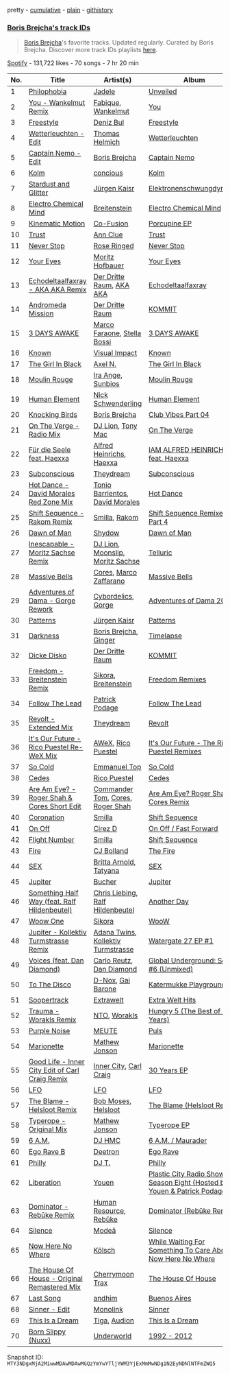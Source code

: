 pretty - [cumulative](/playlists/cumulative/37i9dQZF1DWXjs5HmaJqaY.md) - [plain](/playlists/plain/37i9dQZF1DWXjs5HmaJqaY) - [githistory](https://github.githistory.xyz/mackorone/spotify-playlist-archive/blob/main/playlists/plain/37i9dQZF1DWXjs5HmaJqaY)

### [Boris Brejcha's track IDs](https://open.spotify.com/playlist/37i9dQZF1DWXjs5HmaJqaY)

> <a href="spotify:artist:6caPJFLv1wesmM7gwK1ACy">Boris Brejcha</a>'s favorite tracks\. Updated regularly\. Curated by Boris Brejcha\. Discover more track IDs playlists <a href="spotify:genre:track\_id">here</a>.

[Spotify](https://open.spotify.com/user/spotify) - 131,722 likes - 70 songs - 7 hr 20 min

| No. | Title | Artist(s) | Album | Length |
|---|---|---|---|---|
| 1 | [Philophobia](https://open.spotify.com/track/0kEUW8rGtl1WQ2x86T8wVG) | [Jadele](https://open.spotify.com/artist/2UkGmTJ7RVPmoyKNtU7oi7) | [Unveiled](https://open.spotify.com/album/3E7fVBNAObpFVkUAzrHkkR) | 4:22 |
| 2 | [You \- Wankelmut Remix](https://open.spotify.com/track/1UbJMShJ8K22WX3vW9FVas) | [Fabique](https://open.spotify.com/artist/69CFg5Gp1zrNZbqLjprGS8), [Wankelmut](https://open.spotify.com/artist/01e2lCvLZ4fLUIRy68nptH) | [You](https://open.spotify.com/album/6vuHAobWZhR04B3NDRdOPC) | 7:19 |
| 3 | [Freestyle](https://open.spotify.com/track/2wm1t5GH1Hanv7WaJRd2IK) | [Deniz Bul](https://open.spotify.com/artist/4H267HByup3kdzVdYLhp21) | [Freestyle](https://open.spotify.com/album/1iNcmx49l7GEhzXcjOvlJN) | 4:00 |
| 4 | [Wetterleuchten \- Edit](https://open.spotify.com/track/4J17SL5qZhXMbbTJYLmwVD) | [Thomas Helmich](https://open.spotify.com/artist/5TK5jKewjDuQuXXRAguEml) | [Wetterleuchten](https://open.spotify.com/album/5MhknX4cQ1JJa449x4s3JE) | 3:10 |
| 5 | [Captain Nemo \- Edit](https://open.spotify.com/track/0vwwoC3JkR0Cinl4i3DqU6) | [Boris Brejcha](https://open.spotify.com/artist/6caPJFLv1wesmM7gwK1ACy) | [Captain Nemo](https://open.spotify.com/album/7cfkSlQnFIzK5T5ZT8Q1mu) | 4:03 |
| 6 | [Kolm](https://open.spotify.com/track/2dakWeynruxsUyeSFvFaaP) | [concious](https://open.spotify.com/artist/7AZKqpYQSQoUoylF3cIJ37) | [Kolm](https://open.spotify.com/album/1Ll05kLvstpcJT7iBKykdd) | 6:23 |
| 7 | [Stardust and Glitter](https://open.spotify.com/track/6TEAfm3Hh7JYNDHHj6MKHn) | [Jürgen Kaisr](https://open.spotify.com/artist/6hzeX2ERTNIeQ3QolZk8sW) | [Elektronenschwungdynamik](https://open.spotify.com/album/7DLN31hXu37rDh3EuksFME) | 6:42 |
| 8 | [Electro Chemical Mind](https://open.spotify.com/track/01W3qXxnLN6kTH5YcCST1i) | [Breitenstein](https://open.spotify.com/artist/1ksDKTQ1DzaLdpVeM6bZcs) | [Electro Chemical Mind](https://open.spotify.com/album/7rBzbXM2aD8veaxD0yXf1p) | 5:04 |
| 9 | [Kinematic Motion](https://open.spotify.com/track/4rUhhO3Ztf1Ij9gjumbz8W) | [Co\-Fusion](https://open.spotify.com/artist/54lOUDySWQlDC4tb81wjDT) | [Porcupine EP](https://open.spotify.com/album/06OzwkhkR0MPA4mT2SUdBD) | 7:45 |
| 10 | [Trust](https://open.spotify.com/track/3iFMV4VhTXINenfrLNWAiy) | [Ann Clue](https://open.spotify.com/artist/5fasubnSIOTRYlIZA17ong) | [Trust](https://open.spotify.com/album/3Hm5FFYt2DLjqWDFR3acCB) | 4:55 |
| 11 | [Never Stop](https://open.spotify.com/track/7tM5oIOzdcgxCS7mY4wqBh) | [Rose Ringed](https://open.spotify.com/artist/1KML3dPprByep3tRnYSJDj) | [Never Stop](https://open.spotify.com/album/7q7ywDcSsx8TtcUJ56Irw5) | 7:23 |
| 12 | [Your Eyes](https://open.spotify.com/track/1CAaDJOqduOgx6CwazkMBH) | [Moritz Hofbauer](https://open.spotify.com/artist/6PIxyj355iDhl3wQSsHXPE) | [Your Eyes](https://open.spotify.com/album/1CuL8wEn70rVlgsRz6AuQC) | 3:52 |
| 13 | [Echodeltaalfaxray \- AKA AKA Remix](https://open.spotify.com/track/5OmDWhyNKMjew4AXxs9QwD) | [Der Dritte Raum](https://open.spotify.com/artist/5RZGHff3PE1rPUKOpDIqaO), [AKA AKA](https://open.spotify.com/artist/64fjAjykuM8Oc3Bqup4g72) | [Echodeltaalfaxray](https://open.spotify.com/album/2U2sD0FAmRORmxhmJBDSJB) | 5:34 |
| 14 | [Andromeda Mission](https://open.spotify.com/track/7EKpyfbmopbXMaMLW9QEd3) | [Der Dritte Raum](https://open.spotify.com/artist/5RZGHff3PE1rPUKOpDIqaO) | [KOMMIT](https://open.spotify.com/album/3jjmGtJT3ZHFV272azCeYl) | 7:55 |
| 15 | [3 DAYS AWAKE](https://open.spotify.com/track/42PM6bBmZrcQWcW7UwXSgK) | [Marco Faraone](https://open.spotify.com/artist/00IUMN7pWAU2jYWcdOt5c3), [Stella Bossi](https://open.spotify.com/artist/3mRoki0oqjOZy7pXCd2cSz) | [3 DAYS AWAKE](https://open.spotify.com/album/1B4WNa7kYXPUB3f8WWO2at) | 2:23 |
| 16 | [Known](https://open.spotify.com/track/7HifJr6sXlPCtnfPnMC0Rg) | [Visual Impact](https://open.spotify.com/artist/4x6uqIBNtjpOK15euwKiVI) | [Known](https://open.spotify.com/album/2xnS4KlBwyc8sYKPJ5kmpk) | 4:26 |
| 17 | [The Girl In Black](https://open.spotify.com/track/07duf4WF7Djz1OF1zFZlXM) | [Axel N.](https://open.spotify.com/artist/6ojATIeQIuYkrS2YCiT8sG) | [The Girl In Black](https://open.spotify.com/album/1OMSTG2Wn7ZEEA6ljPT5u1) | 7:10 |
| 18 | [Moulin Rouge](https://open.spotify.com/track/3HVuI6V6SO1kycXAPF4Ti6) | [Ira Ange](https://open.spotify.com/artist/647KkEJP83yUnc4oft2pPg), [Sunbios](https://open.spotify.com/artist/469Qwvynp9B15LJAEwouDk) | [Moulin Rouge](https://open.spotify.com/album/2so5MifEWb91gnz2YtQysq) | 6:23 |
| 19 | [Human Element](https://open.spotify.com/track/0u2k5ZReAHv0Et3Gu8jqdn) | [Nick Schwenderling](https://open.spotify.com/artist/2mOiGq7ipaUIYqUJSLj3X6) | [Human Element](https://open.spotify.com/album/77sbAXerqRqJe1GqJYHlAx) | 3:04 |
| 20 | [Knocking Birds](https://open.spotify.com/track/13ITRaPyITlYNAuJHYG6H0) | [Boris Brejcha](https://open.spotify.com/artist/6caPJFLv1wesmM7gwK1ACy) | [Club Vibes Part 04](https://open.spotify.com/album/1a1VIF72alzsXubcQWH0QS) | 7:12 |
| 21 | [On The Verge \- Radio Mix](https://open.spotify.com/track/4zsjBsKQEJhD0VivNDDXCq) | [DJ Lion](https://open.spotify.com/artist/0ZwTI7HIWqX7mz1KwdZSoq), [Tony Mac](https://open.spotify.com/artist/4WO5mje9DtK4ACbNOMvbb4) | [On The Verge](https://open.spotify.com/album/2ItxgDNKdIqCuTDiDPr6ip) | 3:23 |
| 22 | [Für die Seele feat\. Haexxa](https://open.spotify.com/track/2fKUMYknbSWF7WOKwMQUZE) | [Alfred Heinrichs](https://open.spotify.com/artist/6kzCLJOC7MU8mAbhIJNpIo), [Haexxa](https://open.spotify.com/artist/0GY1LiRaEjFG0n8rP8wvrC) | [IAM ALFRED HEINRICHS feat\. Haexxa](https://open.spotify.com/album/1Cr9a95UD5guifadqpth5N) | 5:59 |
| 23 | [Subconscious](https://open.spotify.com/track/5R8PgzKg69PUSLxb2CDgzT) | [Theydream](https://open.spotify.com/artist/5dNuHnFp9DGGOxoQx1WB5v) | [Subconscious](https://open.spotify.com/album/5GuHgCcoVrDmGYnpPprN0S) | 5:39 |
| 24 | [Hot Dance \- David Morales Red Zone Mix](https://open.spotify.com/track/43yw8iDqEh75DUvk8pwXWz) | [Tonio Barrientos](https://open.spotify.com/artist/6cAYKNgOgxeidrYARoVttL), [David Morales](https://open.spotify.com/artist/6CwQfN34JdGHfo0A752Lts) | [Hot Dance](https://open.spotify.com/album/5yMkfxICTfooagFb48dMUX) | 5:18 |
| 25 | [Shift Sequence \- Rakom Remix](https://open.spotify.com/track/0rfFvNRcfEYdOCdxL6F2bz) | [Smilla](https://open.spotify.com/artist/4GNUAjOnCWs0kuq2ikLBVK), [Rakom](https://open.spotify.com/artist/1qWaLzAetDFCQpQWUSGMjr) | [Shift Sequence Remixes Part 4](https://open.spotify.com/album/6jj2HwPNT9aeeydW2x0fTo) | 7:04 |
| 26 | [Dawn of Man](https://open.spotify.com/track/1eKXY9F9BZzDHraaFCajoh) | [Shydow](https://open.spotify.com/artist/7MctCeJARCIyIfzE1RGFV9) | [Dawn of Man](https://open.spotify.com/album/6ygNkqCX4Ud8CwRtzf700V) | 6:17 |
| 27 | [Inescapable \- Moritz Sachse Remix](https://open.spotify.com/track/2wb3Sf2Py8y4Ak05f8b7ka) | [DJ Lion](https://open.spotify.com/artist/0ZwTI7HIWqX7mz1KwdZSoq), [Moonslip](https://open.spotify.com/artist/12z16EX06TdZpzkwOte7eg), [Moritz Sachse](https://open.spotify.com/artist/2yPFNVTKTqKeIn3leJpeq3) | [Telluric](https://open.spotify.com/album/76Nl2NpAkxHJrKUH2Jb7DJ) | 6:23 |
| 28 | [Massive Bells](https://open.spotify.com/track/7w8M9HRuLI36enKabMRdzD) | [Cores](https://open.spotify.com/artist/7cPTd41SGeifvTvz4DmK9M), [Marco Zaffarano](https://open.spotify.com/artist/52bAOymZ9bKSEuyiNMLXjY) | [Massive Bells](https://open.spotify.com/album/5cqpAi3BPkcNuUWbRzsgoT) | 3:48 |
| 29 | [Adventures of Dama \- Gorge Rework](https://open.spotify.com/track/2IhAnVqvBv2JWvMsh3zPES) | [Cybordelics](https://open.spotify.com/artist/6oA7ZIJ36hYM0DnXndMlII), [Gorge](https://open.spotify.com/artist/6Y3FCZA50anf3ukg9O7ZLq) | [Adventures of Dama 2022](https://open.spotify.com/album/4nZ4TdGq90n6M6CW0a7oG8) | 8:09 |
| 30 | [Patterns](https://open.spotify.com/track/1Wrgevw8ryE5ygjDBa9f10) | [Jürgen Kaisr](https://open.spotify.com/artist/6hzeX2ERTNIeQ3QolZk8sW) | [Patterns](https://open.spotify.com/album/2UxYojBKGpTT9IKmKL130T) | 7:48 |
| 31 | [Darkness](https://open.spotify.com/track/65YXrDsZER1jlPAqFS9GDH) | [Boris Brejcha](https://open.spotify.com/artist/6caPJFLv1wesmM7gwK1ACy), [Ginger](https://open.spotify.com/artist/5b0sKzG9NeO7OjbZJ61ZBN) | [Timelapse](https://open.spotify.com/album/0nAbT1dKYuAMJrME1nmfKy) | 7:58 |
| 32 | [Dicke Disko](https://open.spotify.com/track/7F6T8NsGPnQn8GdYRkTblw) | [Der Dritte Raum](https://open.spotify.com/artist/5RZGHff3PE1rPUKOpDIqaO) | [KOMMIT](https://open.spotify.com/album/3jjmGtJT3ZHFV272azCeYl) | 6:36 |
| 33 | [Freedom \- Breitenstein Remix](https://open.spotify.com/track/4vl5XHDOzZfFSxh5kFC7A7) | [Sikora](https://open.spotify.com/artist/4cKdwlnRYAkd3MFwN4AJvj), [Breitenstein](https://open.spotify.com/artist/1ksDKTQ1DzaLdpVeM6bZcs) | [Freedom Remixes](https://open.spotify.com/album/0mvihIyrSPWeVF7zCpJPtv) | 7:02 |
| 34 | [Follow The Lead](https://open.spotify.com/track/2KvWrnqhS7UfHlhYXrlqcV) | [Patrick Podage](https://open.spotify.com/artist/7iuZjXDugV2YunAMWauN0F) | [Follow The Lead](https://open.spotify.com/album/1dKEbgV1x6CkS4ozGCa5Tz) | 7:27 |
| 35 | [Revolt \- Extended Mix](https://open.spotify.com/track/5UAjSVD66PU0VJVDjf0wzj) | [Theydream](https://open.spotify.com/artist/5dNuHnFp9DGGOxoQx1WB5v) | [Revolt](https://open.spotify.com/album/7h5XiTCsy80QsqI0oVDdkT) | 6:29 |
| 36 | [It's Our Future \- Rico Puestel Re\-WeX Mix](https://open.spotify.com/track/7mYCPswhMcmhsEzQ7L4pii) | [AWeX](https://open.spotify.com/artist/4ER5Hmm4cR41UYuyJuPwDP), [Rico Puestel](https://open.spotify.com/artist/6onCOduLbP6KH26LqSRV69) | [It's Our Future \- The Rico Puestel Remixes](https://open.spotify.com/album/7MIZ7x31D9tsW8foA4dBlJ) | 6:39 |
| 37 | [So Cold](https://open.spotify.com/track/3wxiYRkslAAy8XtjvZTIxy) | [Emmanuel Top](https://open.spotify.com/artist/5y8522WHbYqJVt1jSwNSfA) | [So Cold](https://open.spotify.com/album/2OG9njNHJha0rvltAhAX4N) | 7:21 |
| 38 | [Cedes](https://open.spotify.com/track/3gCqPq2W4Soe7v8QTor0mN) | [Rico Puestel](https://open.spotify.com/artist/6onCOduLbP6KH26LqSRV69) | [Cedes](https://open.spotify.com/album/7vqjuCQYlcv1LRMqNmXJxl) | 6:36 |
| 39 | [Are Am Eye? \- Roger Shah & Cores Short Edit](https://open.spotify.com/track/6SoOlvrcw4GhmQoq9araKD) | [Commander Tom](https://open.spotify.com/artist/1mlDy7thi2GGZ5ybFxjnmd), [Cores](https://open.spotify.com/artist/7cPTd41SGeifvTvz4DmK9M), [Roger Shah](https://open.spotify.com/artist/3dAnWbqTzCOK1jdiK2v3gI) | [Are Am Eye? Roger Shah & Cores Remix](https://open.spotify.com/album/1sdYiS8ZuS0NmT6o9uyezT) | 3:32 |
| 40 | [Coronation](https://open.spotify.com/track/5rKd7CRzESI68mH6eWmmTp) | [Smilla](https://open.spotify.com/artist/4GNUAjOnCWs0kuq2ikLBVK) | [Shift Sequence](https://open.spotify.com/album/4MeMM1mQNBMUlrJtDV8WXn) | 5:37 |
| 41 | [On Off](https://open.spotify.com/track/4scUsV40AYlpiXCb4s7UnN) | [Cirez D](https://open.spotify.com/artist/31f4Ougr0lpsDrxigwV3TB) | [On Off / Fast Forward](https://open.spotify.com/album/4FfB3ih0ergiHNHpSxzJR9) | 9:07 |
| 42 | [Flight Number](https://open.spotify.com/track/5Ek7y6nNqZaQaC8s005K5O) | [Smilla](https://open.spotify.com/artist/4GNUAjOnCWs0kuq2ikLBVK) | [Shift Sequence](https://open.spotify.com/album/4MeMM1mQNBMUlrJtDV8WXn) | 5:56 |
| 43 | [Fire](https://open.spotify.com/track/02xvpUN3o4BegUDrfqv5ao) | [CJ Bolland](https://open.spotify.com/artist/51OKtNtm24ALAjAHBMiFng) | [The Fire](https://open.spotify.com/album/3Fe4a70NPiblcAadRnUXcv) | 4:25 |
| 44 | [SEX](https://open.spotify.com/track/72BS1ZITFhGIuc2sglMwYs) | [Britta Arnold](https://open.spotify.com/artist/7JpBTUqubY86KynSJr28RN), [Tatyana](https://open.spotify.com/artist/6x14uYJLkzbmHhwewSkmz2) | [SEX](https://open.spotify.com/album/3MvKaCc5pZCi7PrNt1S2Zd) | 5:04 |
| 45 | [Jupiter](https://open.spotify.com/track/57szAdxfyg37GXI3t4ECgr) | [Bucher](https://open.spotify.com/artist/4aKnbbm21oXzvP2LYvLvq7) | [Jupiter](https://open.spotify.com/album/2bNG8S7nPGtCWAYVLnDh6m) | 7:49 |
| 46 | [Something Half Way \(feat\. Ralf Hildenbeutel\)](https://open.spotify.com/track/4SKkLIyC381iLFbjt0dIWM) | [Chris Liebing](https://open.spotify.com/artist/21444lX8gpmOX36icLmbFI), [Ralf Hildenbeutel](https://open.spotify.com/artist/1cpiae3VUqBtLzkOSwycrf) | [Another Day](https://open.spotify.com/album/0vrJ2GjVQ9lavv0u74PHJn) | 5:15 |
| 47 | [Woow One](https://open.spotify.com/track/2zQJxkF4ikrCpUIVAMDgsu) | [Sikora](https://open.spotify.com/artist/4cKdwlnRYAkd3MFwN4AJvj) | [WooW](https://open.spotify.com/album/4a7p2hB9yRUQHpyinOhVeV) | 5:49 |
| 48 | [Jupiter \- Kollektiv Turmstrasse Remix](https://open.spotify.com/track/7lqdOVhUoKnjRyjipj4Z9k) | [Adana Twins](https://open.spotify.com/artist/2JnkjHtuUjz83gkEx8QMS4), [Kollektiv Turmstrasse](https://open.spotify.com/artist/1oXiuCd5F0DcnmXH5KaM6N) | [Watergate 27 EP \#1](https://open.spotify.com/album/0ZD1D7rbIEFtfkzyZouLtp) | 8:20 |
| 49 | [Voices \(feat\. Dan Diamond\)](https://open.spotify.com/track/1rzg4NUtl1hbo08uqWtAO4) | [Carlo Reutz](https://open.spotify.com/artist/58zpCe706KHkMTIGCC4HSq), [Dan Diamond](https://open.spotify.com/artist/2MXl3PpdGGUqQNgfboIImS) | [Global Underground: Select \#6 \(Unmixed\)](https://open.spotify.com/album/73RcWGhmonTvHLdN5iuVwn) | 7:19 |
| 50 | [To The Disco](https://open.spotify.com/track/2EsImRV5hldowTEVn7ll7h) | [D\-Nox](https://open.spotify.com/artist/1TqcQwnBqloJrKkGs4l4LT), [Gai Barone](https://open.spotify.com/artist/6ITKskiAcS4w9egVKClT7e) | [Katermukke Playground XI](https://open.spotify.com/album/3AEn2yhRRCVW3CqzBrke8k) | 7:12 |
| 51 | [Soopertrack](https://open.spotify.com/track/0tZFL2LU8XSThRttMJif6Q) | [Extrawelt](https://open.spotify.com/artist/3VRvi42U8SsiT4YKP5LNCB) | [Extra Welt Hits](https://open.spotify.com/album/3XKvUkeeuxTcKAKBrzR4lE) | 8:02 |
| 52 | [Trauma \- Worakls Remix](https://open.spotify.com/track/1uXUZfJykefWuwj9VtyxIq) | [NTO](https://open.spotify.com/artist/7ry8L53T4oJtSIogGYuioq), [Worakls](https://open.spotify.com/artist/5RPzPJCg4ER1LzQkorZ31p) | [Hungry 5 \(The Best of 5 Years\)](https://open.spotify.com/album/6cjXNVPvBuQdrCbllisAbD) | 10:00 |
| 53 | [Purple Noise](https://open.spotify.com/track/0PkwtUYZiNpGtbkVYZkvMZ) | [MEUTE](https://open.spotify.com/artist/1z5xbcOeFRQXBVDpvRPh8H) | [Puls](https://open.spotify.com/album/5x7HlzUrvG4KxSrGjDEcBO) | 5:22 |
| 54 | [Marionette](https://open.spotify.com/track/0LG0XwV3KdCgHsGrqN1u4u) | [Mathew Jonson](https://open.spotify.com/artist/6PTy8QkZxHr7Thp8SPYE71) | [Marionette](https://open.spotify.com/album/4jB9tDebyvYZHEhfAnYV8E) | 11:22 |
| 55 | [Good Life \- Inner City Edit of Carl Craig Remix](https://open.spotify.com/track/5oHZkmXPUVU9nX0b9xW2iL) | [Inner City](https://open.spotify.com/artist/0vUJ3QLN3MlRfjOc2LjGWp), [Carl Craig](https://open.spotify.com/artist/17dbJyUCrxh4I7iyUrjaHU) | [30 Years EP](https://open.spotify.com/album/7H8d96hgtZ7Q44M5ZtJMhZ) | 3:15 |
| 56 | [LFO](https://open.spotify.com/track/0BELfOcufjLMZkfPu2p7K5) | [LFO](https://open.spotify.com/artist/2M0T4a1pkOC5nifN9W6e9e) | [LFO](https://open.spotify.com/album/7a2ja1S9hGEDBTO91uoj6n) | 5:19 |
| 57 | [The Blame \- Helsloot Remix](https://open.spotify.com/track/4HiowIhpREOxQ3reSVLQ8n) | [Bob Moses](https://open.spotify.com/artist/6LHsnRBUYhFyt01PdKXAF5), [Helsloot](https://open.spotify.com/artist/6dC41opH96WjFwWhhAxBsS) | [The Blame \(Helsloot Remix\)](https://open.spotify.com/album/6CER3OrpXoQlZxr9rAiGNj) | 6:44 |
| 58 | [Typerope \- Original Mix](https://open.spotify.com/track/6EEcPi3jwGYlG7BdMlnf42) | [Mathew Jonson](https://open.spotify.com/artist/6PTy8QkZxHr7Thp8SPYE71) | [Typerope EP](https://open.spotify.com/album/7GeBsbuHAU7CfzNmCMaotz) | 8:10 |
| 59 | [6 A.M.](https://open.spotify.com/track/4oiMLvhZYMov0BjrTU2jyK) | [DJ HMC](https://open.spotify.com/artist/3LpUervcOFfZjMgeXIabZN) | [6 A.M\. / Maurader](https://open.spotify.com/album/7p5TSQFCw8yYPI2FqjE98d) | 5:19 |
| 60 | [Ego Rave B](https://open.spotify.com/track/1PhMiQKoYQr0jX0XZbh3sb) | [Deetron](https://open.spotify.com/artist/0d4nL4lAEkHJIqLZSHBuav) | [Ego Rave](https://open.spotify.com/album/1FZjqtGarKJCB38L042Vdw) | 6:42 |
| 61 | [Philly](https://open.spotify.com/track/1yjHf4kssDAt3AsJVzIx1w) | [DJ T.](https://open.spotify.com/artist/3gkLqGRDA19txXCSKXq6Gx) | [Philly](https://open.spotify.com/album/1tNdETUVwKwr0Ur02zAEm4) | 8:15 |
| 62 | [Liberation](https://open.spotify.com/track/4GqKpBcN60ozJc1r1rSkxT) | [Youen](https://open.spotify.com/artist/6Z530sfX5CGmUXV3VKRfHO) | [Plastic City Radio Show Season Eight \(Hosted by Youen & Patrick Podage\)](https://open.spotify.com/album/7zriMCKAlPVXZtZdTQgv9l) | 7:26 |
| 63 | [Dominator \- Rebūke Remix](https://open.spotify.com/track/6cKvyvg3sMnyZZsi8tgXMP) | [Human Resource](https://open.spotify.com/artist/28LgRKFEN8GXeORbdViP7t), [Rebūke](https://open.spotify.com/artist/113reBz1jA6rVxbXl55mlj) | [Dominator \(Rebūke Remix\)](https://open.spotify.com/album/7n6n1dLOtrxPa3HV29b1Vr) | 3:59 |
| 64 | [Silence](https://open.spotify.com/track/0Zir3bjDg1G2GYI0ODkE6C) | [Modeā](https://open.spotify.com/artist/6dsy10LVNALrvHyVEadrsJ) | [Silence](https://open.spotify.com/album/0btwONgCRI9Hu05O2vXsrE) | 8:11 |
| 65 | [Now Here No Where](https://open.spotify.com/track/6RghttTzB1OsbSEDuNfvSW) | [Kölsch](https://open.spotify.com/artist/2D9Oe8R9UhbMvFAsMJpXj0) | [While Waiting For Something To Care About / Now Here No Where](https://open.spotify.com/album/0CNv7rjS4MtaFWrCUtgDaU) | 5:46 |
| 66 | [The House Of House \- Original Remastered Mix](https://open.spotify.com/track/1afHl4iHfqeQ5U0vnWYRCh) | [Cherrymoon Trax](https://open.spotify.com/artist/61LAVgfVbkRLgNHEDveOyh) | [The House Of House](https://open.spotify.com/album/6wz1BxyLMqtnziouqFnFtp) | 7:35 |
| 67 | [Last Song](https://open.spotify.com/track/0FH3BmyADV6h7UzaVx2I4k) | [andhim](https://open.spotify.com/artist/6XJeFzmI6vrWyHcdB7EImP) | [Buenos Aires](https://open.spotify.com/album/2uMcxU5GmZR8D9Fg0O324C) | 7:42 |
| 68 | [Sinner \- Edit](https://open.spotify.com/track/35t7T8LuKoCrjjAu0niN7M) | [Monolink](https://open.spotify.com/artist/2I4hRNCYkPKJQlkoEZKjYx) | [Sinner](https://open.spotify.com/album/4AG9M2nwdpNWi365BGaGu8) | 4:15 |
| 69 | [This Is a Dream](https://open.spotify.com/track/7AfMHMKIg9MKMN7rePjukN) | [Tiga](https://open.spotify.com/artist/5l9wiTZVfqQTfMDOt0HtwC), [Audion](https://open.spotify.com/artist/1ygSVTF0A998n2Z3nmLei8) | [This Is a Dream](https://open.spotify.com/album/5KpV9ITrp6tRkR1Qp9DEaM) | 8:31 |
| 70 | [Born Slippy \(Nuxx\)](https://open.spotify.com/track/7xQYVjs4wZNdCwO0EeAWMC) | [Underworld](https://open.spotify.com/artist/1PXHzxRDiLnjqNrRn2Xbsa) | [1992 \- 2012](https://open.spotify.com/album/68wdXsJmyuDfbozV2rDjXq) | 7:36 |

Snapshot ID: `MTY3NDgxMjA2MiwwMDAwMDAwMGQzYmYwYTljYWM3YjExMmMwNDg1N2EyNDNlNTFmZWQ5`
